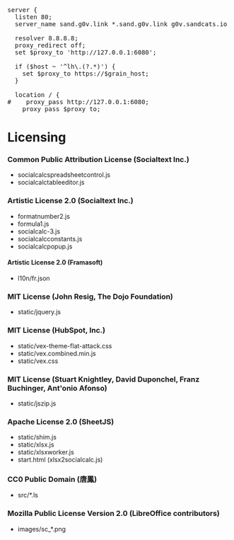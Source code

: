<pre>
server {
  listen 80;
  server_name sand.g0v.link *.sand.g0v.link g0v.sandcats.io *.g0v.sandcats.io;

  resolver 8.8.8.8;
  proxy_redirect off;
  set $proxy_to 'http://127.0.0.1:6080';

  if ($host ~ '^lh\.(?<grain_host>.*)') {
    set $proxy_to https://$grain_host;
  }

  location / {
#    proxy_pass http://127.0.0.1:6080;
    proxy_pass $proxy_to;
</pre>

# Licensing

### Common Public Attribution License (Socialtext Inc.)

* socialcalcspreadsheetcontrol.js
* socialcalctableeditor.js

### Artistic License 2.0 (Socialtext Inc.)

* formatnumber2.js
* formula1.js
* socialcalc-3.js
* socialcalcconstants.js
* socialcalcpopup.js

#### Artistic License 2.0 (Framasoft)

* l10n/fr.json

### MIT License (John Resig, The Dojo Foundation)

* static/jquery.js

### MIT License (HubSpot, Inc.)

* static/vex-theme-flat-attack.css
* static/vex.combined.min.js
* static/vex.css

### MIT License (Stuart Knightley, David Duponchel, Franz Buchinger, Ant'onio Afonso)

* static/jszip.js

### Apache License 2.0 (SheetJS)

* static/shim.js
* static/xlsx.js
* static/xlsxworker.js
* start.html (xlsx2socialcalc.js)

### CC0 Public Domain (唐鳳)

* src/*.ls

### Mozilla Public License Version 2.0 (LibreOffice contributors)

* images/sc_*.png

